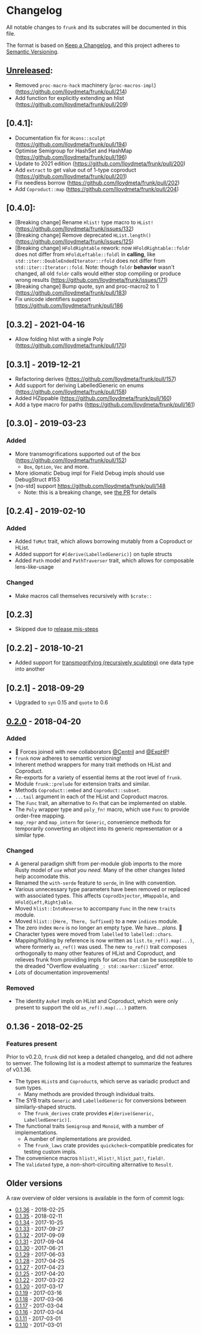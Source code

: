 # Changelog
All notable changes to `frunk` and its subcrates will be documented in this file.

The format is based on [Keep a Changelog](http://keepachangelog.com/en/1.0.0/),
and this project adheres to [Semantic Versioning](http://semver.org/spec/v2.0.0.html).

## [Unreleased]:
- Removed `proc-macro-hack` machinery (`proc-macros-impl`) (https://github.com/lloydmeta/frunk/pull/214)
- Add function for explicitly extending an hlist (https://github.com/lloydmeta/frunk/pull/209)

## [0.4.1]:
- Documentation fix for `Hcons::sculpt` (https://github.com/lloydmeta/frunk/pull/194)
- Optimise Semigroup for HashSet and HashMap (https://github.com/lloydmeta/frunk/pull/196)
- Update to 2021 edition (https://github.com/lloydmeta/frunk/pull/200)
- Add `extract` to get value out of 1-type coproduct (https://github.com/lloydmeta/frunk/pull/201)
- Fix needless borrow (https://github.com/lloydmeta/frunk/pull/202)
- Add `Coproduct::map` (https://github.com/lloydmeta/frunk/pull/204)

## [0.4.0]:
- [Breaking change] Rename `Hlist!` type macro to `HList!` (https://github.com/lloydmeta/frunk/issues/132)
- [Breaking change] Remove deprecated `HList.length()` (https://github.com/lloydmeta/frunk/issues/125)
- [Breaking change] `HFoldRightable` rework: now `HFoldRightable::foldr` does not differ from `HFoldLeftable::foldl` in **calling**, like `std::iter::DoubleEndedIterator::rfold` does not differ from `std::iter::Iterator::fold`. Note: though `foldr` **behavior** wasn't changed, all old `foldr` calls would either stop compiling or produce wrong results (https://github.com/lloydmeta/frunk/issues/171)
- [Breaking change] Bump quote, syn and proc-macro2 to 1 (https://github.com/lloydmeta/frunk/pull/183)
- Fix unicode identifiers support https://github.com/lloydmeta/frunk/pull/186

## [0.3.2] - 2021-04-16
- Allow folding hlist with a single Poly (https://github.com/lloydmeta/frunk/pull/170)

## [0.3.1] - 2019-12-21
- Refactoring derives (https://github.com/lloydmeta/frunk/pull/157)
- Add support for deriving LabelledGeneric on enums (https://github.com/lloydmeta/frunk/pull/158)
- Added HZippable (https://github.com/lloydmeta/frunk/pull/160)
- Add a type macro for paths (https://github.com/lloydmeta/frunk/pull/161)

## [0.3.0] - 2019-03-23
### Added
- More transmogrifications supported out of the box (https://github.com/lloydmeta/frunk/pull/152)
  - `Box`, `Option`, `Vec` and more.
- More idiomatic Debug impl for Field Debug impls should use DebugStruct #153
- [no-std] support https://github.com/lloydmeta/frunk/pull/148
  - Note: this is a breaking change, see [the PR](https://github.com/lloydmeta/frunk/pull/148) for details

## [0.2.4] - 2019-02-10
### Added
- Added `ToMut` trait, which allows borrowing mutably from a Coproduct or HList.
- Added support for `#[derive(LabelledGeneric)]` on tuple structs
- Added `Path` model and `PathTraverser` trait, which allows for composable lens-like-usage

### Changed
- Make macros call themselves recursively with `$crate::`

## [0.2.3]
- Skipped due to [release mis-steps](https://github.com/lloydmeta/frunk/pull/150#issue-251682325)

## [0.2.2] - 2018-10-21
- Added support for [transmogrifying (recursively sculpting)](https://docs.rs/frunk/0.2.2/frunk/labelled/trait.Transmogrifier.html) one data type into another

## [0.2.1] - 2018-09-29
- Upgraded to `syn` 0.15 and `quote` to 0.6

## [0.2.0] - 2018-04-20
### Added
- :confetti_ball: Forces joined with new collaborators [@Centril] and [@ExpHP]!
- `frunk` now adheres to semantic versioning!
- Inherent method wrappers for many trait methods on HList and Coproduct.
- Re-exports for a variety of essential items at the root level of `frunk`.
- Module `frunk::prelude` for extension traits and similar.
- Methods `Coproduct::embed` and `Coproduct::subset`.
- `...tail` argument in each of the HList and Coproduct macros.
- The `Func` trait, an alternative to `Fn` that can be implemented on stable.
- The `Poly` wrapper type and `poly_fn!` macro, which use `Func` to provide
  order-free mapping.
- `map_repr` and `map_intern` for `Generic`, convenience methods for
  temporarily converting an object into its generic representation or
  a similar type.

### Changed
- A general paradigm shift from per-module glob imports to the more
  Rusty model of *`use` what you need.*  Many of the other changes listed
  help accomodate this.
- Renamed the `with-serde` feature to `serde`, in line with convention.
- Various unnecessary type parameters have been removed or replaced with
  associated types.  This affects `CoprodInjector`, `HMappable`,
  and `HFold{Left,Right}able`.
- Moved `hlist::IntoReverse` to accompany `Func` in the new `traits` module.
- Moved `hlist::{Here, There, Suffixed}` to a new `indices` module.
- The zero index `Here` is no longer an empty type.  We have... *plans.*
  :japanese_ogre:
- Character types were moved from `labelled` to `labelled::chars`.
- Mapping/folding by reference is now written as `list.to_ref().map(...)`,
  where formerly `as_ref()` was used. The new `to_ref()` trait composes
  orthogonally to many other features of HList and Coproduct, and relieves
  frunk from providing impls for `&HCons` that can be susceptible to the
  dreaded "Overflow evaluating `_: std::marker::Sized`" error.
- *Lots* of documentation improvements!

### Removed
- The identity `AsRef` impls on HList and Coproduct, which were only
  present to support the old `as_ref().map(...)` pattern.

## 0.1.36 - 2018-02-25

### Features present
Prior to v0.2.0, `frunk` did not keep a detailed changelog, and did not adhere to semver.
The following list is a modest attempt to summarize the features of v0.1.36.

- The types `HList`s and `Coproduct`s, which serve as variadic product and sum types.
  - Many methods are provided through individual traits.
- The SYB traits `Generic` and `LabelledGeneric` for conversions between similarly-shaped structs.
  - The `frunk_derives` crate provides `#[derive(Generic, LabelledGeneric)]`.
- The functional traits `Semigroup` and `Monoid`, with a number of implementations.
  - A number of implementations are provided.
  - The `frunk_laws` crate provides `quickcheck`-compatible predicates for testing custom impls.
- The convenience macros `hlist!`, `Hlist!`, `hlist_pat!`, `field!`.
- The `Validated` type, a non-short-circuiting alternative to `Result`.

## Older versions

A raw overview of older versions is available in the form of commit logs:

* [0.1.36](https://github.com/lloydmeta/frunk/compare/v0.1.35...v0.1.36) - 2018-02-25
* [0.1.35](https://github.com/lloydmeta/frunk/compare/v0.1.34...v0.1.35) - 2018-02-11
* [0.1.34](https://github.com/lloydmeta/frunk/compare/v0.1.33...v0.1.34) - 2017-10-25
* [0.1.33](https://github.com/lloydmeta/frunk/compare/v0.1.32...v0.1.33) - 2017-09-27
* [0.1.32](https://github.com/lloydmeta/frunk/compare/v0.1.31...v0.1.32) - 2017-09-09
* [0.1.31](https://github.com/lloydmeta/frunk/compare/v0.1.30...v0.1.31) - 2017-09-04
* [0.1.30](https://github.com/lloydmeta/frunk/compare/v0.1.29...v0.1.30) - 2017-06-21
* [0.1.29](https://github.com/lloydmeta/frunk/compare/v0.1.28...v0.1.29) - 2017-06-03
* [0.1.28](https://github.com/lloydmeta/frunk/compare/v0.1.27...v0.1.28) - 2017-04-25
* [0.1.27](https://github.com/lloydmeta/frunk/compare/v0.1.25...v0.1.27) - 2017-04-23
* [0.1.25](https://github.com/lloydmeta/frunk/compare/v0.1.22...v0.1.25) - 2017-04-20
* [0.1.22](https://github.com/lloydmeta/frunk/compare/v0.1.20...v0.1.22) - 2017-03-22
* [0.1.20](https://github.com/lloydmeta/frunk/compare/v0.1.19...v0.1.20) - 2017-03-17
* [0.1.19](https://github.com/lloydmeta/frunk/compare/v0.1.18...v0.1.19) - 2017-03-16
* [0.1.18](https://github.com/lloydmeta/frunk/compare/v0.1.17...v0.1.18) - 2017-03-06
* [0.1.17](https://github.com/lloydmeta/frunk/compare/v0.1.16...v0.1.17) - 2017-03-04
* [0.1.16](https://github.com/lloydmeta/frunk/compare/v0.1.11...v0.1.16) - 2017-03-04
* [0.1.11](https://github.com/lloydmeta/frunk/compare/v0.1.10...v0.1.11) - 2017-03-01
* [0.1.10](https://github.com/lloydmeta/frunk/compare/v0.1.9...v0.1.10) - 2017-03-01

<!-- Misc links -->
[@lloydmeta]: https://github.com/lloydmeta
[@ExpHP]: https://github.com/ExpHP
[@Centril]: https://github.com/Centril

<!-- Here's the list of heading links.  Be sure to update with each release! -->
[Unreleased]: https://github.com/lloydmeta/frunk/compare/v0.2.0...HEAD
[0.2.0]: https://github.com/lloydmeta/frunk/compare/v0.1.36...v0.2.0
